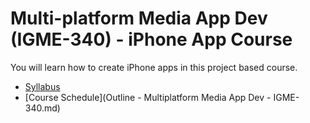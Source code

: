 # Multi-platform Media App Dev (IGME-340) - iPhone App Course

You will learn how to create iPhone apps in this project based course.

* [Syllabus]()
* [Course Schedule](Outline - Multiplatform Media App Dev - IGME-340.md)
